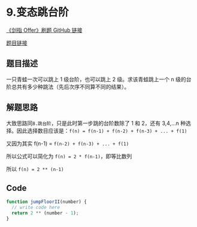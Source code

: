 # 9.变态跳台阶

[《剑指 Offer》刷题 GitHub 链接](https://github.com/zhning12/Coding-Interviews)

[题目链接](https://www.nowcoder.com/practice/22243d016f6b47f2a6928b4313c85387?tpId=13&tqId=11162&rp=1&ru=/ta/coding-interviews&qru=/ta/coding-interviews/question-ranking)

## 题目描述

一只青蛙一次可以跳上 1 级台阶，也可以跳上 2 级。求该青蛙跳上一个 n 级的台阶总共有多少种跳法（先后次序不同算不同的结果）。

## 解题思路

大致思路同`8.跳台阶`，只是此时第一步跳的台阶数除了 1 和 2，还有 3,4,...n 种选择。因此选择数目应该是：`f(n) = f(n-1) + f(n-2) + f(n-3) + ... + f(1)`

又因为其实 f(n-1) = `f(n-2) + f(n-3) + ... + f(1)`

所以公式可以简化为 `f(n) = 2 * f(n-1)`，即等比数列

所以 `f(n) = 2 ** (n-1)`

## Code

```javascript
function jumpFloorII(number) {
  // write code here
  return 2 ** (number - 1);
}
```
